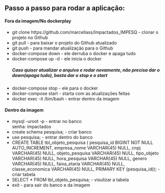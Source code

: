 <h2>Passo a passo para rodar a aplicação: </h2>

<h4>Fora da imagem/No dockerplay</h4>
<ul>
  <li> git clone https://github.com/marcellass/Impactados_IMPESQ - clonar o projeto no Github</li>
  <li> git pull - para baixar o projeto do Github atualizado </li>
  <li> git push - para mandar atualização para o Github</li>
  <li> docker-compose down - ele derruba o docker e apaga tudo</li>
  <li> docker-compose up -d - ele inicia o docker</li>
  <h5>Caso quiser atualizar o arquivo e rodar novamente, não precisa dar o down(apaga tudo), basta dar o stop e o start</h5>
  <li> docker-compose stop - ele para o docker</li>
  <li> docker-compose start - starta com as atualizações feitas </li>
  <li> docker exec -it <id do container> /bin/bash - entrar dentro da imagem </li>
</ul>

<h4>Dentro da imagem</h4>
<ul>
  <li> mysql -uroot -p - entrar no banco </br>
       senha: impactados</li>
  <li> create schema pesquisa; - criar banco </li>
  <li> use pesquisa; - entrar dentro do banco </li>
  <li> CREATE TABLE tbl_objeto_pesquisa ( pesquisa_id BIGINT NOT NULL AUTO_INCREMENT, empresa_nome VARCHAR(45) NULL, cnpj VARCHAR(45) NULL, objeto_pesquisa    VARCHAR(45) NULL, tipo_objeto VARCHAR(45) NULL, hora_pesquisa VARCHAR(45) NULL, genero VARCHAR(45) NULL, faixa_etaria VARCHAR(45) NULL, classe_economica VARCHAR(45) NULL, PRIMARY KEY (pesquisa_id)); - criar tabela </li>
  <li> SELECT * FROM tbl_objeto_pesquisa; - visulizar a tabela</li>
  <li> exit - para sair do banco e da imagem</li>
</ul>
  




